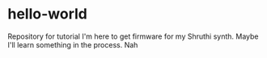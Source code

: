 # hello-world
Repository for tutorial
I'm here to get firmware for my Shruthi synth.
Maybe I'll learn something in the process.
Nah
